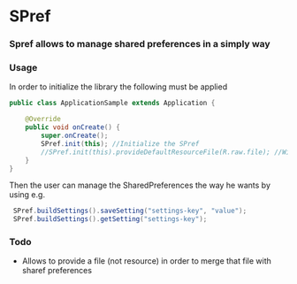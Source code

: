 # SPref

### Spref allows to manage shared preferences in a simply way ###

### Usage ###

In order to initialize the library the following must be applied

```java
public class ApplicationSample extends Application {

    @Override
    public void onCreate() {
        super.onCreate();
        SPref.init(this); //Initialize the SPref
        //SPref.init(this).provideDefaultResourceFile(R.raw.file); //With this way the SharedPreferences is initialized with a default resource file
    }
}
```

Then the user can manage the SharedPreferences the way he wants by using e.g.
```java
 SPref.buildSettings().saveSetting("settings-key", "value");
 SPref.buildSettings().getSetting("settings-key");
```

### Todo ###
- Allows to provide a file (not resource) in order to merge that file with sharef preferences